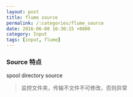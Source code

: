 ```yaml
---
layout: post
title: flume source
permalink: /:categories/flume_source
date: 2016-06-08 16:30:15 +0800
category: Input
tags: [input, flume]
---
```


### Source 特点

spool directory source

> 监控文件夹，传输不文件不可修改，否则异常
